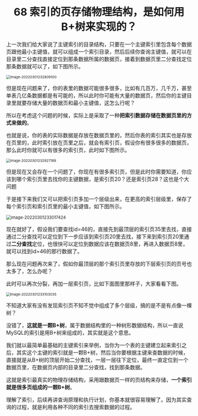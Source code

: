 <h1 align="center">68 索引的页存储物理结构，是如何用B+树来实现的？</h1>



上一次我们给大家说了主键索引的目录结构，只要在一个主键索引里包含每个数据页跟他最小主键值，就可以组成一个索引目录，然后后续你查询主键值，就可以在目录里二分查找直接定位到那条数据所属的数据页，接着到数据页里二分查找定位那条数据就可以了，如下图所示。

<img src="https://gitee.com/LastedMemory/studyimages/raw/master/img/mysql/64-108/image-20220301232809100.png" alt="image-20220301232809100" style="zoom:67%;" />

但是现在问题来了，你的表里的数据可能很多很多，比如有几百万，几千万，甚至单表几亿条数据都是有可能的，所以此时你可能有大量的数据页，然后你的主键目录里就要存储大量的数据页和最小主键值，这怎么行呢？

所以在考虑这个问题的时候，实际上是采取了一种**把索引数据存储在数据页里的方式来做的**。

也就是说，你的表的实际数据是存放在数据页里的，然后你表的索引其实也是存放在页里的，此时索引放在页里之后，就会有索引页，假设你有很多很多的数据页，那么此时你就可以有很多的索引页，此时如下图所示。

<img src="https://gitee.com/LastedMemory/studyimages/raw/master/img/mysql/64-108/image-20220301232927189.png" alt="image-20220301232927189" style="zoom: 67%;" />

但是现在又会存在一个问题了，你现在有很多索引页，但是此时你需要知道，你应该到哪个索引页里去找你的主键数据，是索引页20？还是索引页28？这也是个大问题

于是接下来我们又可以把索引页多加一个层级出来，在更高的索引层级里，保存了每个索引页和索引页里的最小主键值，如下图所示。

<img src="https://gitee.com/LastedMemory/studyimages/raw/master/img/mysql/64-108/image-20220301233017424.png" alt="image-20220301233017424" style="zoom:80%;" />

现在就好了，假设我们要查找id=46的，直接先到最顶层的索引页35里去找，直接通过二分查找可以定位到下一步应该到索引页20里去找，接下来到索引页20里通过**二分查找**定位，也很快可以定位到数据应该在数据页8里，再进入数据页8里，就可以找到id=46的那行数据了。

那么现在问题再次来了，假如你最顶层的那个索引页里存放的下层索引页的页号也太多了，怎么办呢？

此时可以再次分裂，再加一层索引页，比如下面图里那样子，大家看看下图。

<img src="https://gitee.com/LastedMemory/studyimages/raw/master/img/mysql/64-108/image-20220301233103035.png" alt="image-20220301233103035" style="zoom:67%;" />

不知道大家有没有发现索引页不知不觉中组成了多个层级，搞的是不是有点像一棵树？

没错了，**这就是一颗B+树**，属于数据结构里的一种树形数据结构，所以一直说MySQL的索引是用B+树来组成的，其实就是这个意思。

我们就以最简单最基础的主键索引来举例，当你为一个表的主键建立起来索引之后，其实这个主键的索引就是一颗B+树，然后当你要根据主键来查数据的时候，直接就是从B+树的顶层开始二分查找，一层一层往下定位，最终一直定位到一个数据页里，在数据页内部的目录里二分查找，找到那条数据。

这就是索引最真实的物理存储结构，采用跟数据页一样的页结构来存储，**一个索引就是很多页组成的一颗B+树**。

理解了索引，后续再讲查询原理和执行计划，你基本就很容易理解了。因为其实查询的过程，就是利用各种不同的索引去搜索数据的过程。
